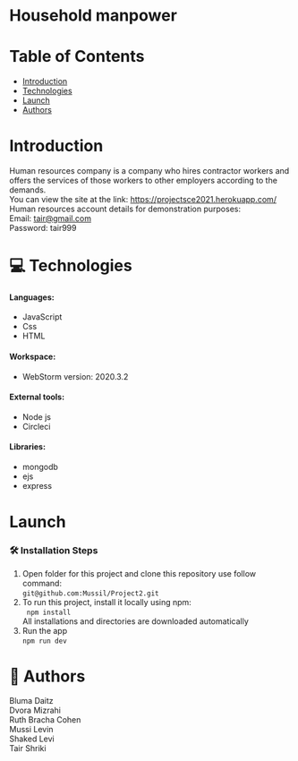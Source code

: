 # Household manpower
 
# Table of Contents 
 * [Introduction](#Introduction)
 * [Technologies](#Technologies)
 * [Launch](#Launch)
 * [Authors](#Authors)
 
# Introduction
 Human resources company is a company who hires contractor workers and offers the services of those workers to other employers according to the demands.<br />
 You can view the site at the link: https://projectsce2021.herokuapp.com/ <br />
 Human resources account details for demonstration purposes:<br />
 Email: tair@gmail.com <br />
 Password: tair999 <br />
 
# 💻 Technologies 

#### Languages: <br />
  * JavaScript <br />
  * Css <br />
  * HTML <br /> 
#### Workspace: <br /> 
  * WebStorm version: 2020.3.2 <br />
#### External tools:  <br />
  * Node js
  * Circleci
 #### Libraries: <br /> 
  * mongodb <br /> 
  * ejs <br /> 
  * express <br /> 
  

# Launch
### 🛠️ Installation Steps
1. Open folder for this project and clone this repository use follow command: <br />
``` git@github.com:Mussil/Project2.git ``` <br />
2. To run this project, install it locally using npm: <br /> 
``` npm install``` <br />
All installations and directories are downloaded automatically <br />
3. Run the app <br />
```npm run dev``` <br />



# 📗 Authors
Bluma Daitz <br />
Dvora Mizrahi <br />
Ruth Bracha Cohen <br />
Mussi Levin <br />
Shaked Levi <br />
Tair Shriki <br />



